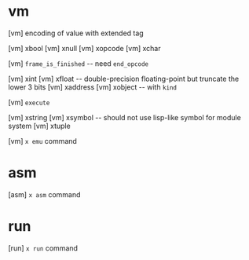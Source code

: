 # vm

[vm] encoding of value with extended tag

[vm] xbool
[vm] xnull
[vm] xopcode
[vm] xchar

[vm] `frame_is_finished` -- need `end_opcode`

[vm] xint
[vm] xfloat -- double-precision floating-point but truncate the lower 3 bits
[vm] xaddress
[vm] xobject -- with `kind`

[vm] `execute`

[vm] xstring
[vm] xsymbol -- should not use lisp-like symbol for module system
[vm] xtuple

[vm] `x emu` command

# asm

[asm] `x asm` command

# run

[run] `x run` command
